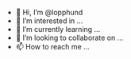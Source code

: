 - 👋 Hi, I’m @lopphund
- 👀 I’m interested in ...
- 🌱 I’m currently learning ...
- 💞️ I’m looking to collaborate on ...
- 📫 How to reach me ...

<!---
lopphund/lopphund is a ✨ special ✨ repository because its `README.md` (this file) appears on your GitHub profile.
You can click the Preview link to take a look at your changes.
--->
